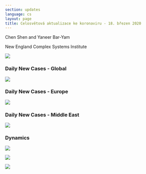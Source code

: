```yaml
---
section: updates
language: cs
layout: page
title: Celosvětová aktualizace ke koronaviru - 18. březen 2020
---
```


Chen Shen and Yaneer Bar-Yam

New England Complex Systems Institute

![](/media/5e72dc22cb2717cd56568029_daily%20updates%20main%20figure%20march%2018.PNG)

### Daily New Cases - Global

![](/media/5e72dc7b7706dd0afce6e4b6_daily%20updates%20world%20map%20march%2018.PNG)

### Daily New Cases - Europe

![](/media/5e72dcc2cfb9be2e4d57686d_daily%20updates%20europe%20map%20march%2018.PNG)

### Daily New Cases - Middle East

![](/media/5e72dcf599754d82f6333d15_daily%20updates%20middle%20east%20map%20march%2018.PNG)

### Dynamics

![](/media/5e72dd0e34aae65cc4dcbe51_EU_3_18.png)

![](/media/5e72dd1ccdca1501dc109032_ME_3_18.png)

![](/media/5e72dd27cdca15902010968c_Global_3_18.png)
